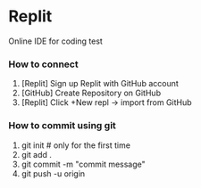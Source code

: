 # Replit
Online IDE for coding test

### How to connect 
1. [Replit] Sign up Replit with GitHub account
2. [GitHub] Create Repository on GitHub
3. [Replit] Click +New repl -> import from GitHub

### How to commit using git
1. git init # only for the first time
2. git add .
3. git commit -m "commit message" 
4. git push -u origin
